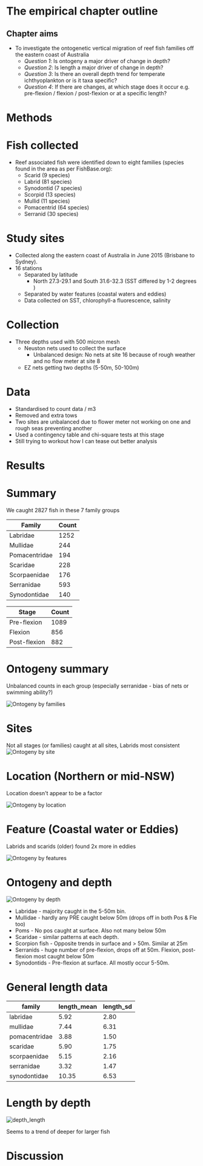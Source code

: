 # The empirical chapter outline

## Chapter aims
- To investigate the ontogenetic vertical migration of reef fish families off the eastern coast of Australia
  - *Question 1*: Is ontogeny a major driver of change in depth?
  - *Question 2*: Is length a major driver of change in depth?
  - *Question 3*: Is there an overall depth trend for temperate ichthyoplankton or is it taxa specific?
  - *Question 4*: If there are changes, at which stage does it occur e.g. pre-flexion / flexion / post-flexion or at a specific length?


# Methods

# Fish collected
* Reef associated fish were identified down to eight families (species found in the area as per FishBase.org):
  - Scarid (9 species)
  - Labrid (81 species)
  - Synodontid (7 species)
  - Scorpid (13 species)
  - Mullid (11 species)
  - Pomacentrid (64 species)
  - Serranid (30 species)


# Study sites
- Collected along the eastern coast of Australia in June 2015 (Brisbane to Sydney).
- 16 stations
  - Separated by latitude
    - North 27.3-29.1 and South 31.6-32.3 (SST differed by 1-2 degrees )
  - Separated by water features (coastal waters and eddies)
  - Data collected on SST, chlorophyll-a fluorescence, salinity

# Collection
- Three depths used with 500 micron mesh
  - Neuston nets used to collect the surface
    - Unbalanced design: No nets at site 16 because of rough weather and no flow meter at site 8
  - EZ nets getting two depths (5-50m, 50-100m)

# Data
- Standardised to count data / m3
- Removed and extra tows
- Two sites are unbalanced due to flower meter not working on one and rough seas preventing another
- Used a contingency table and chi-square tests at this stage
- Still trying to workout how I can tease out better analysis

# Results

# Summary
We caught 2827 fish in these 7 family groups

Family        | Count
--------------|------
Labridae      | 1252
Mullidae      | 244
Pomacentridae | 194
Scaridae      | 228
Scorpaenidae  | 176
Serranidae    | 593
Synodontidae  | 140

Stage | Count
------|------
Pre-flexion   | 1089
Flexion   | 856
Post-flexion   | 882

# Ontogeny summary
Unbalanced counts in each group (especially serranidae - bias of nets or swimming ability?)

![](../figs/families_stage_count.png "Ontogeny by families")

# Sites
Not all stages (or families) caught at all sites, Labrids most consistent
![](../figs/site_stage.png "Ontogeny by site")

# Location (Northern or mid-NSW)
Location doesn't appear to be a factor

![](../figs/location_stage.png "Ontogeny by location")

# Feature (Coastal water or Eddies)
Labrids and scarids (older) found 2x more in eddies

![](../figs/feature_stage.png "Ontogeny by features")

# Ontogeny and depth
![](../figs/depth_stage.png "Ontogeny by depth")


- Labridae - majority caught in the 5-50m bin.
- Mullidae - hardly any PRE caught below 50m (drops off in both Pos & Fle too)
- Poms - No pos caught at surface. Also not many below 50m
- Scaridae - similar patterns at each depth.
- Scorpion fish - Opposite trends in surface and > 50m. Similar at 25m
- Serranids - huge number of pre-flexion, drops off at 50m. Flexion, post-flexion most caught below 50m
- Synodontids - Pre-flexion at surface. All mostly occur 5-50m.

<!-- # Contingency table analysis

# Labrid
![](../figs/outline/mosaic_lab.png "Labrid ovm")

- Most fish caught in 5-50 metres
- Preflexion peaks in 5-50
- Flexion similar across levels
- Post-flexion peaks 50-100 and 0m.

# Mullidae
![](../figs/outline/mosaic_mul.png "Mullid ovm")

- Most fish caught in 0-50 metres
- Preflexion / flexion / post-flexion similar 0-50
- Flexion dominates mullids found below 50m

# Synodontidae
![](../figs/outline/mosaic_syd.png "Synodontid ovm")

- Most fish caught in 0-50 metres
- Preflexion mainly at 0m
- Flexion dominates lizardfish found below 50m
- Post-flexion always least common

# Serranids
![](../figs/outline/mosaic_ser.png "Serranid ovm")

- Most fish caught in 0-50 metres
- Preflexion mainly caught 0-50
- Flexion and preflexion caught equally 50-100
- Post-flexion hardly caught 0-100, increases with depth

# Scorpenids
![](../figs/outline/mosaic_sco.png "Scorpenids ovm")

- Most fish caught in 5-50 metres
- Preflexion mainly caught 0
- Flexion equal % 0-100
- Post-flexion increases with depth, dominates > 50m

# Scarids

![](../figs/outline/mosaic_sca.png "Scarids ovm")

- Most fish caught in 5-50 metres, equal amount surface and deep
- Not many preflexion.
- Pre-flexion, flexion decrease with depth, post-flexion increases

# Pomacentrids

![](../figs/outline/mosaic_pom.png "Pomacentrids ovm")

- Most fish caught in 5-50 metres, not many below 50m
- Not many post-flexion (increased swimming ability?)
- Pre-flexion decreases with depth, flexion and post-flexion increases -->

# General length data

family | length_mean | length_sd
------|---------|--------
labridae  |  5.92 | 2.80
mullidae  |  7.44  | 6.31
pomacentridae  |  3.88 |  1.50
scaridae |   5.90 | 1.75
scorpaenidae  |  5.15 | 2.16
serranidae  |  3.32 |  1.47
synodontidae  | 10.35 | 6.53

# Length by depth

![depth_length](../figs/depth_length.png "Length by depth")

Seems to a trend of deeper for larger fish

# Discussion
